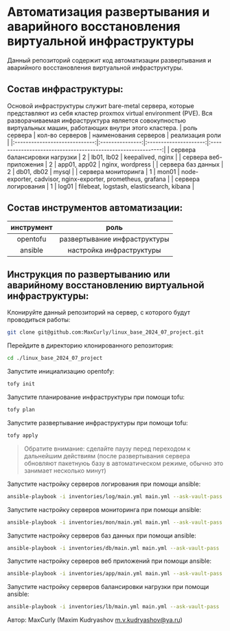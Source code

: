 Автоматизация развертывания и аварийного восстановления виртуальной инфраструктуры
============================

Данный репозиторий содержит код автоматизации развертывания и аварийного восстановления виртуальной инфраструктуры.

Состав инфраструктуры:
----------------------
Основой инфраструктуры служит bare-metal сервера, которые представляют из себя кластер proxmox virtual environment (PVE). Вся разворачиваемая инфраструктура является совокупностью виртуальных машин, работающих внутри этого кластера. 
|          роль сервера         | кол-во серверов | наименования серверов |                        реализация роли                       |
|:-----------------------------:|:---------------:|:---------------------:|:------------------------------------------------------------:|
| сервера балансировки нагрузки |        2        |       lb01, lb02      |                       keepalived, nginx                      |
|     сервера веб-приложения    |        2        |      app01, app02     |                       nginx, wordpress                       |
|      сервера баз данных      |        2        |       db01, db02      |                             mysql                            |
|      сервера мониторинга      |        1        |         mon01         | node-exporter, cadvisor, nginx-exporter, prometheus, grafana |
|      сервера логирования      |        1        |         log01         |           filebeat, logstash, elasticsearch, kibana          |

Состав инструментов автоматизации:
--------------------
| инструмент |              роль             |
|:----------:|:-----------------------------:|
|  opentofu  | развертывание инфраструктуры  |
|   ansible  |    настройка инфраструктуры   |

Инструкция по развертыванию или аварийному восстановлению виртуальной инфраструктуры:
---------------------
Клонируйте данный репозиторий на сервер, с которого будут проводиться работы:
```sh
git clone git@github.com:MaxCurly/linux_base_2024_07_project.git
```
Перейдите в директорию клонированного репозитория:
```sh
cd ./linux_base_2024_07_project
```
Запустите инициализацию opentofy:
```sh
tofy init
```
Запустите планирование инфраструктуры при помощи tofu: 
```sh
tofy plan
```
Запустите развертывание инфраструктуры при помощи tofu: 
```sh
tofy apply
```
> Обратите внимание: сделайте паузу перед переходом к дальнейшим действиям (после развертывания сервера обновляют пакетнуюь базу в автоматическом режиме, обычно это занимает несколько минут)

Запустите настройку серверов логирования при помощи ansible: 
```sh
ansible-playbook -i inventories/log/main.yml main.yml --ask-vault-pass
```
Запустите настройку серверов мониторинга при помощи ansible: 
```sh
ansible-playbook -i inventories/mon/main.yml main.yml --ask-vault-pass
```
Запустите настройку серверов баз данных при помощи ansible: 
```sh
ansible-playbook -i inventories/db/main.yml main.yml --ask-vault-pass
```
Запустите настройку серверов веб приложений при помощи ansible: 
```sh
ansible-playbook -i inventories/app/main.yml main.yml --ask-vault-pass
```
Запустите настройку серверов балансировки нагрузки при помощи ansible: 
```sh
ansible-playbook -i inventories/lb/main.yml main.yml --ask-vault-pass
```

Автор: MaxCurly (Maxim Kudryashov m.v.kudryashov@ya.ru)
